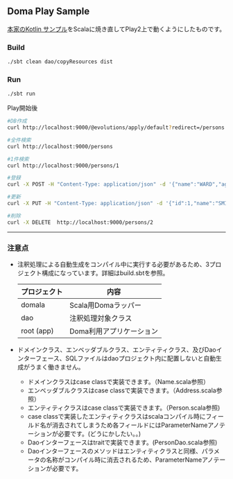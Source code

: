 Doma Play Sample
------------------

[本家のKotlin サンプル](https://github.com/domaframework/kotlin-sample)をScalaに焼き直してPlay2上で動くようにしたものです。

### Build

```sh
./sbt clean dao/copyResources dist
```

### Run

```sh
./sbt run
```

Play開始後
```sh
#DB作成
curl http://localhost:9000/@evolutions/apply/default?redirect=/persons

#全件検索
curl http://localhost:9000/persons

#1件検索
curl http://localhost:9000/persons/1

#登録
curl -X POST -H "Content-Type: application/json" -d '{"name":"WARD","age":20,"address":{"city":"Fukuoka","street":"Gion"}}' http://localhost:9000/persons

#更新
curl -X PUT -H "Content-Type: application/json" -d '{"id":1,"name":"SMITH","age":30,"address":{"city":"Tokyo","street":"Marunouchi"},"version":0}' http://localhost:9000/persons

#削除
curl -X DELETE  http://localhost:9000/persons/2

```


----

### 注意点
- 注釈処理による自動生成をコンパイル中に実行する必要があるため、3プロジェクト構成になっています。詳細はbuild.sbtを参照。

  |プロジェクト|内容|
  |---|---|
  |domala|Scala用Domaラッパー|
  |dao|注釈処理対象クラス|
  |root (app)|Doma利用アプリケーション|

- ドメインクラス、エンベッダブルクラス、エンティティクラス、及びDaoインターフェース、SQLファイルはdaoプロジェクト内に配置しないと自動生成がうまく働きません。
  - ドメインクラスはcase classで実装できます。（Name.scala参照）
  - エンベッダブルクラスはcase classで実装できます。（Address.scala参照）
  - エンティティクラスはcase classで実装できます。（Person.scala参照)
  - case classで実装したエンティティクラスはscalaコンパイル時にフィールド名が消去されてしまうため各フィールドにはParameterNameアノテーションが必要です。(どうにかしたい。。)
  - Daoインターフェースはtraitで実装できます。(PersonDao.scala参照)
  - Daoインターフェースのメソッドはエンティティクラスと同様、パラメータの名称がコンパイル時に消去されるため、ParameterNameアノテーションが必要です。
